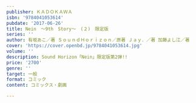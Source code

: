 ```yaml
---
publisher: ＫＡＤＯＫＡＷＡ
isbn: '9784041053614'
pubdate: '2017-06-26'
title: Nein　～9th　Story～　(２)　限定版
series: ''
author: 有坂あこ／著 ＳｏｕｎｄＨｏｒｉｚｏｎ／原著 Ｊａｙ．／著 加藤よし江／著
cover: 'https://cover.openbd.jp/9784041053614.jpg'
volume: ''
description: Sound Horizon「Nein」限定版第2弾!!
price: '2700'
genre: ''
target: 一般
format: コミック
content: コミックス・劇画

---
```

